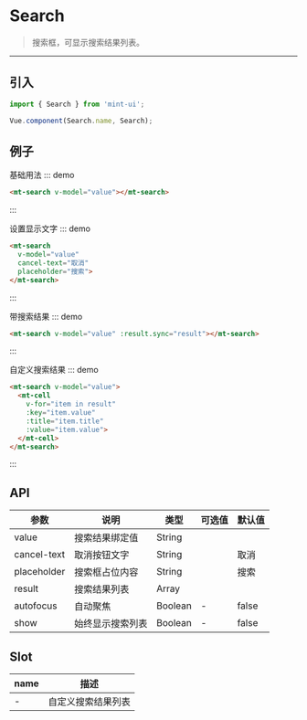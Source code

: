 # Search

> 搜索框，可显示搜索结果列表。

----------

## 引入

```javascript
import { Search } from 'mint-ui';

Vue.component(Search.name, Search);
```

## 例子

基础用法
::: demo
```html
<mt-search v-model="value"></mt-search>
```
:::

设置显示文字
::: demo
```html
<mt-search
  v-model="value"
  cancel-text="取消"
  placeholder="搜索">
</mt-search>
```
:::

带搜索结果
::: demo
```html
<mt-search v-model="value" :result.sync="result"></mt-search>
```
:::

自定义搜索结果
::: demo
```html
<mt-search v-model="value">
  <mt-cell
    v-for="item in result"
    :key="item.value"
    :title="item.title"
    :value="item.value">
  </mt-cell>
</mt-search>
```
:::



## API
| 参数 | 说明 | 类型 | 可选值 | 默认值 |
|------|-------|---------|-------|--------|
| value | 搜索结果绑定值  | String | |   |
|cancel-text | 取消按钮文字 | String | | 取消 |
|placeholder | 搜索框占位内容  | String | | 搜索 |
| result | 搜索结果列表 | Array | | |
| autofocus | 自动聚焦 | Boolean | - | false |
| show | 始终显示搜索列表 | Boolean | - | false |

## Slot

| name | 描述 |
|------|--------|
| - | 自定义搜索结果列表|
